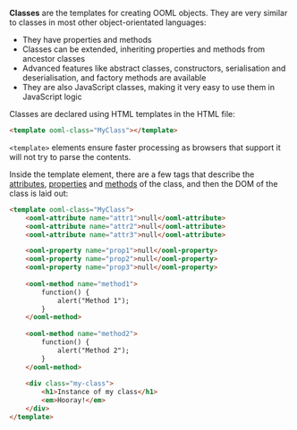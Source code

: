 **Classes** are the templates for creating OOML objects. They are very similar to classes in most other object-orientated languages:

- They have properties and methods
- Classes can be extended, inheriting properties and methods from ancestor classes
- Advanced features like abstract classes, constructors, serialisation and deserialisation, and factory methods are available
- They are also JavaScript classes, making it very easy to use them in JavaScript logic

Classes are declared using HTML templates in the HTML file:

```html
<template ooml-class="MyClass"></template>
```

`<template>` elements ensure faster processing as browsers that support it will not try to parse the contents.

Inside the template element, there are a few tags that describe the [attributes](#Attributes), [properties](#Properties) and [methods](#Methods) of the class, and then the DOM of the class is laid out:

```html
<template ooml-class="MyClass">
    <ooml-attribute name="attr1">null</ooml-attribute>
    <ooml-attribute name="attr2">null</ooml-attribute>
    <ooml-attribute name="attr3">null</ooml-attribute>

    <ooml-property name="prop1">null</ooml-property>
    <ooml-property name="prop2">null</ooml-property>
    <ooml-property name="prop3">null</ooml-property>
    
    <ooml-method name="method1">
        function() {
            alert("Method 1");
        }
    </ooml-method>
    
    <ooml-method name="method2">
        function() {
            alert("Method 2");
        }
    </ooml-method>
    
    <div class="my-class">
        <h1>Instance of my class</h1>
        <em>Hooray!</em>
    </div>
</template>
```
